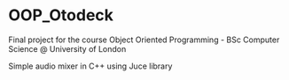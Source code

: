 # OOP_Otodeck
Final project for the course Object Oriented Programming - BSc Computer Science @ University of London

Simple audio mixer in C++ using Juce library

